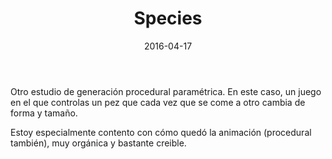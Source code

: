 ﻿---
layout: post
title: Species
date: 2016-04-17
description: El pez grande se come al pequeño
img: assets/img/cover/species.jpg
tags: [Juegos]
action-text: Descarga en Itch
action-link: https://pixelatto.itch.io/species
topbutton: hidden
status: published
---

Otro estudio de generación procedural paramétrica. En este caso, un juego en el que controlas un pez que cada vez que se come a otro cambia de forma y tamaño.

Estoy especialmente contento con cómo quedó la animación (procedural también), muy orgánica y bastante creible.

<!-- Sample image embed
![]({{ "/assets/img/content/cardcreatorproto.png" | absolute_url }})
<p class="image-caption">Image caption</p>
-->

<!-- Sample blockquote
<blockquote>
Del juego de cartas me olvidé poco después de empezar la aplicación.
</blockquote>
-->

<!-- Sample responsive video embed
<div class="video-container">
  <iframe style="width: 100%;" src="https://www.youtube.com/embed/liMw3yfeTdo?rel=0" frameborder="0" gesture="media" allow="encrypted-media" allowfullscreen></iframe>
</div>
<p class="image-caption">¡Trailer 2.0, con mucho swing!</p>
-->